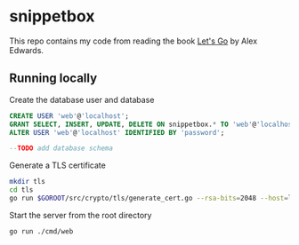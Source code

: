 # snippetbox

This repo contains my code from reading the book [Let's Go](https://lets-go.alexedwards.net/)
by Alex Edwards.

## Running locally

Create the database user and database

```sql
CREATE USER 'web'@'localhost';
GRANT SELECT, INSERT, UPDATE, DELETE ON snippetbox.* TO 'web'@'localhost';
ALTER USER 'web'@'localhost' IDENTIFIED BY 'password';

--TODO add database schema
```

Generate a TLS certificate

```zsh
mkdir tls
cd tls
go run $GOROOT/src/crypto/tls/generate_cert.go --rsa-bits=2048 --host=localhost
```

Start the server from the root directory

```zsh
go run ./cmd/web
```
